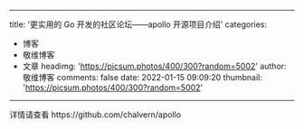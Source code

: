 
---
title: '更实用的 Go 开发的社区论坛——apollo 开源项目介绍'
categories: 
 - 博客
 - 敬维博客
 - 文章
headimg: 'https://picsum.photos/400/300?random=5002'
author: 敬维博客
comments: false
date: 2022-01-15 09:09:20
thumbnail: 'https://picsum.photos/400/300?random=5002'
---

<div>   
详情请查看 https://github.com/chalvern/apollo  
</div>
            